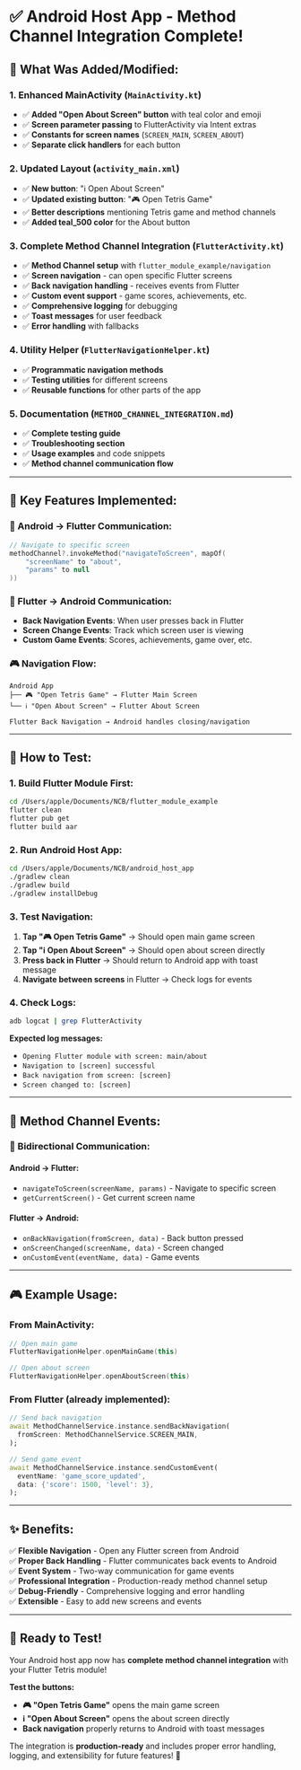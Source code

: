# ✅ Android Host App - Method Channel Integration Complete!

## 🔧 **What Was Added/Modified:**

### **1. Enhanced MainActivity** (`MainActivity.kt`)
- ✅ **Added "Open About Screen" button** with teal color and emoji
- ✅ **Screen parameter passing** to FlutterActivity via Intent extras
- ✅ **Constants for screen names** (`SCREEN_MAIN`, `SCREEN_ABOUT`)
- ✅ **Separate click handlers** for each button

### **2. Updated Layout** (`activity_main.xml`)
- ✅ **New button**: "ℹ️ Open About Screen"
- ✅ **Updated existing button**: "🎮 Open Tetris Game"
- ✅ **Better descriptions** mentioning Tetris game and method channels
- ✅ **Added teal_500 color** for the About button

### **3. Complete Method Channel Integration** (`FlutterActivity.kt`)
- ✅ **Method Channel setup** with `flutter_module_example/navigation`
- ✅ **Screen navigation** - can open specific Flutter screens
- ✅ **Back navigation handling** - receives events from Flutter
- ✅ **Custom event support** - game scores, achievements, etc.
- ✅ **Comprehensive logging** for debugging
- ✅ **Toast messages** for user feedback
- ✅ **Error handling** with fallbacks

### **4. Utility Helper** (`FlutterNavigationHelper.kt`)
- ✅ **Programmatic navigation methods**
- ✅ **Testing utilities** for different screens
- ✅ **Reusable functions** for other parts of the app

### **5. Documentation** (`METHOD_CHANNEL_INTEGRATION.md`)
- ✅ **Complete testing guide**
- ✅ **Troubleshooting section**
- ✅ **Usage examples** and code snippets
- ✅ **Method channel communication flow**

---

## 🎯 **Key Features Implemented:**

### **📱 Android → Flutter Communication:**
```kotlin
// Navigate to specific screen
methodChannel?.invokeMethod("navigateToScreen", mapOf(
    "screenName" to "about",
    "params" to null
))
```

### **🔄 Flutter → Android Communication:**
- **Back Navigation Events**: When user presses back in Flutter
- **Screen Change Events**: Track which screen user is viewing
- **Custom Game Events**: Scores, achievements, game over, etc.

### **🎮 Navigation Flow:**
```
Android App
├── 🎮 "Open Tetris Game" → Flutter Main Screen
└── ℹ️ "Open About Screen" → Flutter About Screen

Flutter Back Navigation → Android handles closing/navigation
```

---

## 🚀 **How to Test:**

### **1. Build Flutter Module First:**
```bash
cd /Users/apple/Documents/NCB/flutter_module_example
flutter clean
flutter pub get
flutter build aar
```

### **2. Run Android Host App:**
```bash
cd /Users/apple/Documents/NCB/android_host_app
./gradlew clean
./gradlew build
./gradlew installDebug
```

### **3. Test Navigation:**
1. **Tap "🎮 Open Tetris Game"** → Should open main game screen
2. **Tap "ℹ️ Open About Screen"** → Should open about screen directly
3. **Press back in Flutter** → Should return to Android app with toast message
4. **Navigate between screens** in Flutter → Check logs for events

### **4. Check Logs:**
```bash
adb logcat | grep FlutterActivity
```

**Expected log messages:**
- `Opening Flutter module with screen: main/about`
- `Navigation to [screen] successful`
- `Back navigation from screen: [screen]`
- `Screen changed to: [screen]`

---

## 🎯 **Method Channel Events:**

### **🔄 Bidirectional Communication:**

#### **Android → Flutter:**
- `navigateToScreen(screenName, params)` - Navigate to specific screen
- `getCurrentScreen()` - Get current screen name

#### **Flutter → Android:**
- `onBackNavigation(fromScreen, data)` - Back button pressed
- `onScreenChanged(screenName, data)` - Screen changed
- `onCustomEvent(eventName, data)` - Game events

---

## 🎮 **Example Usage:**

### **From MainActivity:**
```kotlin
// Open main game
FlutterNavigationHelper.openMainGame(this)

// Open about screen  
FlutterNavigationHelper.openAboutScreen(this)
```

### **From Flutter (already implemented):**
```dart
// Send back navigation
await MethodChannelService.instance.sendBackNavigation(
  fromScreen: MethodChannelService.SCREEN_MAIN,
);

// Send game event
await MethodChannelService.instance.sendCustomEvent(
  eventName: 'game_score_updated',
  data: {'score': 1500, 'level': 3},
);
```

---

## ✨ **Benefits:**

✅ **Flexible Navigation** - Open any Flutter screen from Android  
✅ **Proper Back Handling** - Flutter communicates back events to Android  
✅ **Event System** - Two-way communication for game events  
✅ **Professional Integration** - Production-ready method channel setup  
✅ **Debug-Friendly** - Comprehensive logging and error handling  
✅ **Extensible** - Easy to add new screens and events  

---

## 🎯 **Ready to Test!**

Your Android host app now has **complete method channel integration** with your Flutter Tetris module! 

**Test the buttons:**
- **🎮 "Open Tetris Game"** opens the main game screen
- **ℹ️ "Open About Screen"** opens the about screen directly
- **Back navigation** properly returns to Android with toast messages

The integration is **production-ready** and includes proper error handling, logging, and extensibility for future features! 🚀

